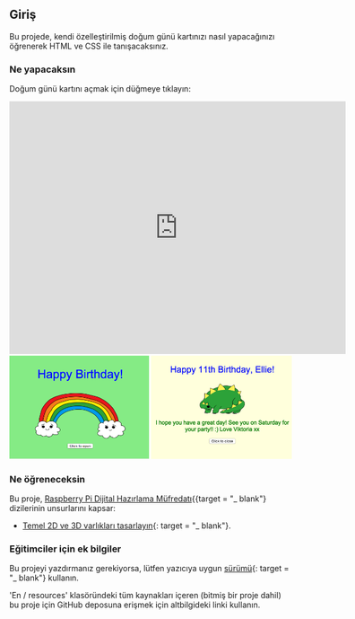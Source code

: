 ## Giriş

Bu projede, kendi özelleştirilmiş doğum günü kartınızı nasıl yapacağınızı öğrenerek HTML ve CSS ile tanışacaksınız.

### Ne yapacaksın

Doğum günü kartını açmak için düğmeye tıklayın:

<div class="trinket">
  <iframe src="https://trinket.io/embed/html/e996dc0380?outputOnly=true&start=result" width="600" height="450" frameborder="0" marginwidth="0" marginheight="0" allowfullscreen>
  </iframe>
  <img src="images/birthday-final.png">
</div>

### Ne öğreneceksin

Bu proje, [Raspberry Pi Dijital Hazırlama Müfredatı](http://rpf.io/curriculum){{target = "_ blank"} dizilerinin unsurlarını kapsar:

+ [Temel 2D ve 3D varlıkları tasarlayın](https://www.raspberrypi.org/curriculum/design/creator){: target = "_ blank"}.

### Eğitimciler için ek bilgiler

Bu projeyi yazdırmanız gerekiyorsa, lütfen yazıcıya uygun [sürümü](https://projects.raspberrypi.org/en/projects/happy-birthday/print){: target = "_ blank"} kullanın.

'En / resources' klasöründeki tüm kaynakları içeren (bitmiş bir proje dahil) bu proje için GitHub deposuna erişmek için altbilgideki linki kullanın.